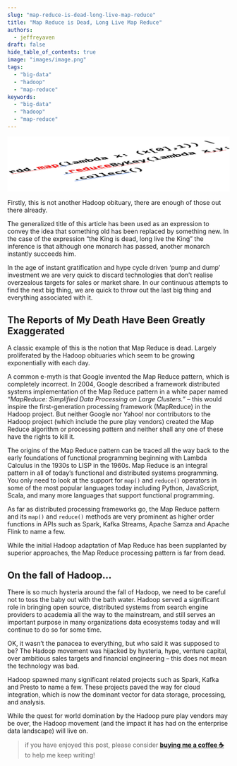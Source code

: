 ```yaml
---
slug: "map-reduce-is-dead-long-live-map-reduce"
title: "Map Reduce is Dead, Long Live Map Reduce"
authors:	
  - jeffreyaven
draft: false
hide_table_of_contents: true
image: "images/image.png"
tags: 
  - "big-data"
  - "hadoop"
  - "map-reduce"
keywords:	
  - "big-data"
  - "hadoop"
  - "map-reduce"
---
```


![Map Reduce is Dead](images/image.png)

Firstly, this is not another Hadoop obituary, there are enough of those out there already.

The generalized title of this article has been used as an expression to convey the idea that something old has been replaced by something new. In the case of the expression “the King is dead, long live the King” the inference is that although one monarch has passed, another monarch instantly succeeds him.

In the age of instant gratification and hype cycle driven ‘pump and dump’ investment we are very quick to discard technologies that don’t realise overzealous targets for sales or market share. In our continuous attempts to find the next big thing, we are quick to throw out the last big thing and everything associated with it.

## The Reports of My Death Have Been Greatly Exaggerated

A classic example of this is the notion that Map Reduce is dead. Largely proliferated by the Hadoop obituaries which seem to be growing exponentially with each day.

A common e-myth is that Google invented the Map Reduce pattern, which is completely incorrect. In 2004, Google described a framework distributed systems implementation of the Map Reduce pattern in a white paper named _“MapReduce: Simplified Data Processing on Large Clusters.”_ – this would inspire the first-generation processing framework (MapReduce) in the Hadoop project. But neither Google nor Yahoo! nor contributors to the Hadoop project (which include the pure play vendors) created the Map Reduce algorithm or processing pattern and neither shall any one of these have the rights to kill it.

The origins of the Map Reduce pattern can be traced all the way back to the early foundations of functional programming beginning with Lambda Calculus in the 1930s to LISP in the 1960s. Map Reduce is an integral pattern in all of today’s functional and distributed systems programming. You only need to look at the support for `map()` and `reduce()` operators in some of the most popular languages today including Python, JavaScript, Scala, and many more languages that support functional programming.

As far as distributed processing frameworks go, the Map Reduce pattern and its `map()` and `reduce()` methods are very prominent as higher order functions in APIs such as Spark, Kafka Streams, Apache Samza and Apache Flink to name a few.

While the initial Hadoop adaptation of Map Reduce has been supplanted by superior approaches, the Map Reduce processing pattern is far from dead.

## On the fall of Hadoop...

There is so much hysteria around the fall of Hadoop, we need to be careful not to toss the baby out with the bath water. Hadoop served a significant role in bringing open source, distributed systems from search engine providers to academia all the way to the mainstream, and still serves an important purpose in many organizations data ecosystems today and will continue to do so for some time.

OK, it wasn’t the panacea to everything, but who said it was supposed to be? The Hadoop movement was hijacked by hysteria, hype, venture capital, over ambitious sales targets and financial engineering – this does not mean the technology was bad.

Hadoop spawned many significant related projects such as Spark, Kafka and Presto to name a few. These projects paved the way for cloud integration, which is now the dominant vector for data storage, processing, and analysis.

While the quest for world domination by the Hadoop pure play vendors may be over, the Hadoop movement (and the impact it has had on the enterprise data landscape) will live on.

> if you have enjoyed this post, please consider [__buying me a coffee ☕__](https://www.buymeacoffee.com/jeffreyaven) to help me keep writing!